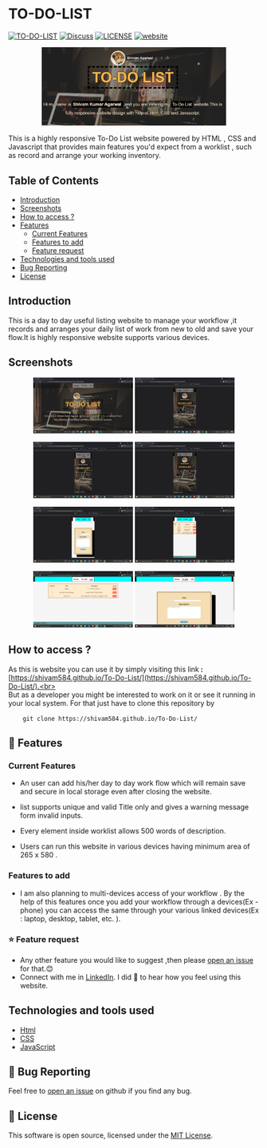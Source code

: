# TO-DO-LIST
[![TO-DO-LIST](https://img.shields.io/badge/To_Do_List-v1.0.0-pink?labelColor=black&style=flat&link=https://shivam584.github.io/To-Do-List/)](https://shivam584.github.io/To-Do-List/)
[![Discuss](https://img.shields.io/badge/Discuss-Community-orange?style=flat&link=https:#)](https:#)
[![LICENSE](https://img.shields.io/badge/LICENSE-MIT-green?style=flat&link=https://github.com/shivam584/To-Do-List/LICENSE)](https:https://github.com/shivam584/To-Do-List/LICENSE)
[![website](https://img.shields.io/badge/website-up-red?style=flat&link=https://shivam584.github.io/To-Do-List/)](https://shivam584.github.io/To-Do-List/)
<p align="center">
  <img width="370" src="MediaFiles/Screenshot (334).png">
</p>

This is a highly responsive To-Do List website powered by HTML , CSS and Javascript that provides main features you'd expect from a worklist , such as record and arrange your working inventory.

## Table of Contents
* [Introduction](https://github.com/shivam584/To-Do-List#introduction)
* [Screenshots](https://github.com/shivam584/To-Do-List#screenshots)
* [How to access ?](https://github.com/shivam584/To-Do-List#How-to-access-?)
* [Features](https://github.com/shivam584/To-Do-List#-features)
  * [Current Features](https://github.com/shivam584/To-Do-List#current-features)
  * [Features to add](https://github.com/shivam584/To-Do-List#features-to-add)
  * [Feature request](https://github.com/shivam584/To-Do-List#-feature-request)
* [Technologies and tools used](https://github.com/shivam584/To-Do-List#technologies-and-tools-used)
* [Bug Reporting](https://github.com/shivam584/To-Do-List#-bug-reporting)
* [License](https://github.com/shivam584/To-Do-List#-license)


## Introduction
This is a day to day useful listing website to manage your workflow ,it records and arranges your daily list of work from new to old and save your flow.It is highly responsive website supports various devices. 

## Screenshots
<p float="left" align="center">
  <img src="MediaFiles/Screenshot (335).png" width="200" />
  <img src="MediaFiles/Screenshot (336).png" width="200" /> 
</p>
<p float="left" align="center">
  <img src="MediaFiles/Screenshot (337).png" width="200" />
  <img src="MediaFiles/Screenshot (338).png" width="200" /> 
</p>
<p float="left" align="center">
  <img src="MediaFiles/Screenshot (339).png" width="200" />
  <img src="MediaFiles/Screenshot (340).png" width="200" /> 
</p>
<p float="left" align="center">
  <img src="MediaFiles/Screenshot (341).png" width="200" />
  <img src="MediaFiles/Screenshot (342).png" width="200" /> 
</p>

## How to access ?
As this is website you can use it by simply visiting this link<b> : </b>[https://shivam584.github.io/To-Do-List/](https://shivam584.github.io/To-Do-List/).<br><br>
 But as a developer you might be interested to work on it or see it running in your local system. For that just have to clone this repository by

        git clone https://shivam584.github.io/To-Do-List/

## 🚀 Features
### Current Features
* An user can add his/her day to day work flow  which will remain save and secure in local storage even after closing the website.

* list supports unique and valid Title only and gives a warning message form invalid inputs.

* Every element inside worklist allows 500 words of description.

* Users can run this website in various devices having minimum area of 265 x 580 .

### Features to add
* I am also planning to multi-devices access of your workflow . By the help of this features once you add your workflow through a devices(Ex - phone) you can access the same through your various linked devices(Ex : laptop, desktop, tablet, etc. ).
### ⭐ Feature request
* Any other feature you would like to suggest ,then please [open an issue](https://github.com/shivam584/To-Do-List/issues) for that.😊
* Connect with me in [LinkedIn](https://www.linkedin.com/in/shivam-kumar-agrawal-6320121bb/). I did 💖 to hear how you feel using this website.
## Technologies and tools used
* [Html](https://www.w3schools.com/html/)
* [CSS](https://www.w3schools.com/Css/)
* [JavaScript](https://www.w3schools.com/js/DEFAULT.asp)



## 🐛 Bug Reporting
Feel free to [open an issue](https://github.com/shivam584/To-Do-List/issues) on github if you find any bug.
## 📜 License
This software is open source, licensed under the [MIT License](/LICENSE).
